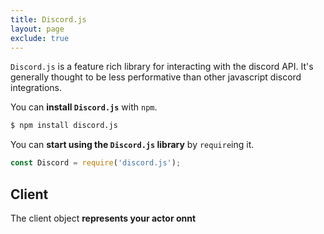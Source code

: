 ```yaml
---
title: Discord.js
layout: page
exclude: true
---
```


`Discord.js` is a feature rich library for interacting with the discord API. It's generally thought to be less performative than other javascript discord integrations.

You can **install `Discord.js`** with `npm`.
```bash
$ npm install discord.js
```

You can **start using the `Discord.js` library** by `require`ing it.
```js
const Discord = require('discord.js');
```

## Client

The client object **represents your actor onnt**


<!--stackedit_data:
eyJoaXN0b3J5IjpbMTk2Mzg2MTA1MywtMTM2MDcxMTIxOF19
-->
